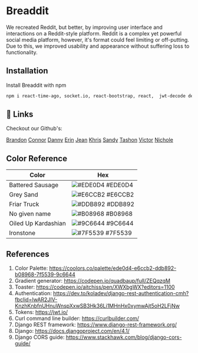 
# Breaddit

We recreated Reddit, but better, by improving user interface and interactions on a Reddit-style platform. Reddit is a complex yet powerful social media platform, however, it's format could feel limiting or off-putting. Due to this, we improved usability and appearance without suffering loss to functionality.


## Installation

Install Breaddit with npm

```bash
npm i react-time-ago, socket.io, react-bootstrap, react,  jwt-decode dependencies, react-dom, react-quill, fuse, react-quill-emoji, Axios, react-router -dom
```
    
## 🔗 Links


Checkout our Github's:

[Brandon](https://github.com/Brandon-Alvarez-03)
[Connor](https://github.com/connorj22)
[Danny](https://github.com/DannyYu728)
[Erin](https://github.com/erinbaright)
[Jean](https://github.com/jeanreye4)
[Khris](https://github.com/kapatric)
[Sandy](https://github.com/limbocaba)
[Tashon](https://github.com/tashonvictoria)
[Victor](https://github.com/VictorApaez)
[Nichole](https://github.com/Nicholedlrosa)

## Color Reference

| Color             | Hex                                                                |
| ----------------- | ------------------------------------------------------------------ |
| Battered Sausage | ![#EDE0D4](https://via.placeholder.com/10/EDE0D4?text=+) #EDE0D4 |
| Grey Sand | ![#E6CCB2](https://via.placeholder.com/10/E6CCB2?text=+) #E6CCB2 |
| Friar Truck | ![#DDB892](https://via.placeholder.com/10/DDB892?text=+) #DDB892 |
| No given name | ![#B08968](https://via.placeholder.com/10/B08968?text=+) #B08968 |
| Oiled Up Kardashian | ![#9C6644](https://via.placeholder.com/10/9C6644?text=+) #9C6644 |
| Ironstone | ![#7F5539](https://via.placeholder.com/10/7F5539?text=+) #7F5539 |


## References


1. Color Palette: https://coolors.co/palette/ede0d4-e6ccb2-ddb892-b08968-7f5539-9c6644
2. Gradient generator: https://codepen.io/quadbaup/full/ZEQqzqM
3. Toaster: https://codepen.io/aitchiss/pen/XWXbgWX?editors=1100
4. Authentication: https://dev.to/koladev/django-rest-authentication-cmh?fbclid=IwAR2JIV-KnzhKnbfnUHnuWnspXxwSB3Hk36Li1MHnHx0xymwAjt5oH2LFjNw
5. Tokens: https://jwt.io/
6. Curl command line builder: https://curlbuilder.com/
7.  Django REST framework: https://www.django-rest-framework.org/
8. Django: https://docs.djangoproject.com/en/4.1/
9. Django CORS guide: https://www.stackhawk.com/blog/django-cors-guide/
